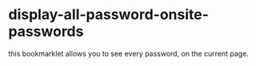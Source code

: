 # display-all-password-onsite-passwords
this bookmarklet allows you to see every password, on the current page.
